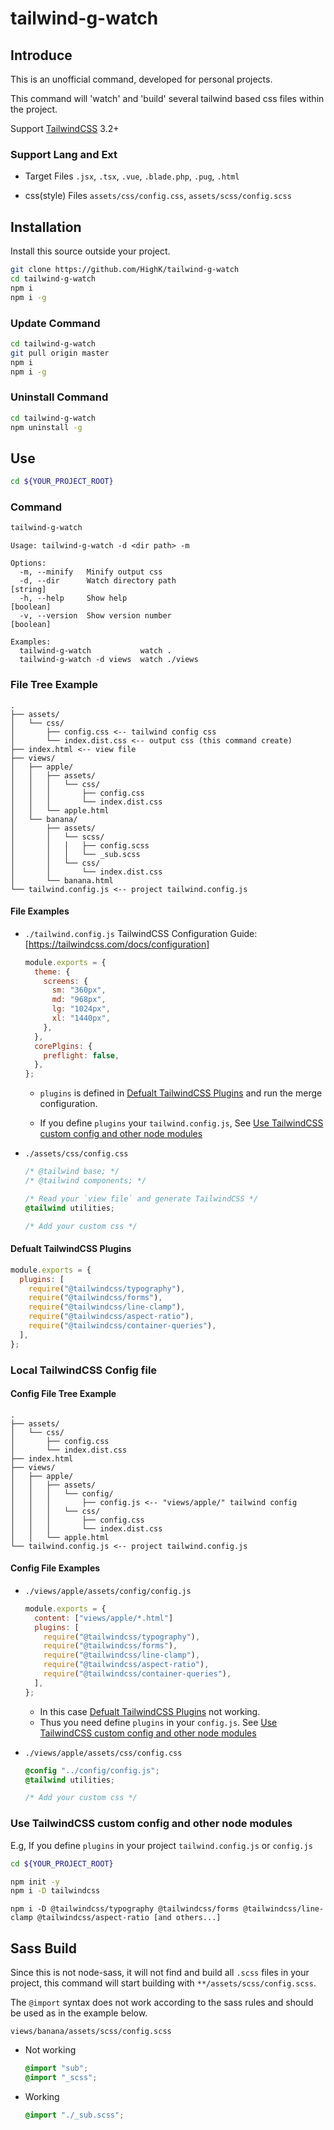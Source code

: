 # tailwind-g-watch

## Introduce

This is an unofficial command, developed for personal projects.

This command will 'watch' and 'build' several tailwind based css files within the project.

Support [TailwindCSS](https://tailwindcss.com/) 3.2+

### Support Lang and Ext

- Target Files
  `.jsx`, `.tsx`, `.vue`, `.blade.php`, `.pug`, `.html`

- css(style) Files
  `assets/css/config.css`, `assets/scss/config.scss`

## Installation

Install this source outside your project.

```bash
git clone https://github.com/HighK/tailwind-g-watch
cd tailwind-g-watch
npm i
npm i -g
```

### Update Command

```bash
cd tailwind-g-watch
git pull origin master
npm i
npm i -g
```

### Uninstall Command

```bash
cd tailwind-g-watch
npm uninstall -g
```

## Use

```bash
cd ${YOUR_PROJECT_ROOT}
```

### Command

```bash
tailwind-g-watch
```

```plain
Usage: tailwind-g-watch -d <dir path> -m

Options:
  -m, --minify   Minify output css
  -d, --dir      Watch directory path                                   [string]
  -h, --help     Show help                                             [boolean]
  -v, --version  Show version number                                   [boolean]

Examples:
  tailwind-g-watch           watch .
  tailwind-g-watch -d views  watch ./views
```

### File Tree Example

```plain
.
├── assets/
│   └── css/
│       ├── config.css <-- tailwind config css
│       └── index.dist.css <-- output css (this command create)
├── index.html <-- view file
├── views/
│   ├── apple/
│   │   ├── assets/
│   │   │   └── css/
│   │   │       ├── config.css
│   │   │       └── index.dist.css
│   │   └── apple.html
│   └── banana/
│       ├── assets/
│       │   └── scss/
│       │   │   ├── config.scss
│       │   │   └── _sub.scss
│       │   └── css/
│       │       └── index.dist.css
│       └── banana.html
└── tailwind.config.js <-- project tailwind.config.js
```

#### File Examples

- `./tailwind.config.js`
  TailwindCSS Configuration Guide: [https://tailwindcss.com/docs/configuration]

  ```javascript
  module.exports = {
    theme: {
      screens: {
        sm: "360px",
        md: "968px",
        lg: "1024px",
        xl: "1440px",
      },
    },
    corePlgins: {
      preflight: false,
    },
  };
  ```

  - `plugins` is defined in [Defualt TailwindCSS Plugins](#defualt-tailwindcss-plugins) and run the merge configuration.

  - If you define `plugins` your `tailwind.config.js`, See [Use TailwindCSS custom config and other node modules](#use-tailwindcss-custom-config-and-other-node-modules)

- `./assets/css/config.css`

  ```css
  /* @tailwind base; */
  /* @tailwind components; */

  /* Read your `view file` and generate TailwindCSS */
  @tailwind utilities;

  /* Add your custom css */
  ```

#### Defualt TailwindCSS Plugins

```javascript
module.exports = {
  plugins: [
    require("@tailwindcss/typography"),
    require("@tailwindcss/forms"),
    require("@tailwindcss/line-clamp"),
    require("@tailwindcss/aspect-ratio"),
    require("@tailwindcss/container-queries"),
  ],
};
```

### Local TailwindCSS Config file

#### Config File Tree Example

```plain
.
├── assets/
│   └── css/
│       ├── config.css
│       └── index.dist.css
├── index.html
├── views/
│   ├── apple/
│   │   ├── assets/
│   │   │   └── config/
│   │   │       ├── config.js <-- "views/apple/" tailwind config
│   │   │   └── css/
│   │   │       ├── config.css
│   │   │       └── index.dist.css
│   │   └── apple.html
└── tailwind.config.js <-- project tailwind.config.js
```

#### Config File Examples

- `./views/apple/assets/config/config.js`

  ```javascript
  module.exports = {
    content: ["views/apple/*.html"]
    plugins: [
      require("@tailwindcss/typography"),
      require("@tailwindcss/forms"),
      require("@tailwindcss/line-clamp"),
      require("@tailwindcss/aspect-ratio"),
      require("@tailwindcss/container-queries"),
    ],
  };
  ```

  - In this case [Defualt TailwindCSS Plugins](#defualt-tailwindcss-plugins) not working.
  - Thus you need define `plugins` in your `config.js`. See [Use TailwindCSS custom config and other node modules](#use-tailwindcss-custom-config-and-other-node-modules)

- `./views/apple/assets/css/config.css`

  ```css
  @config "../config/config.js";
  @tailwind utilities;

  /* Add your custom css */
  ```

### Use TailwindCSS custom config and other node modules

E.g, If you define `plugins` in your project `tailwind.config.js` or `config.js`

```bash
cd ${YOUR_PROJECT_ROOT}
```

```bash
npm init -y
npm i -D tailwindcss
```

```bach
npm i -D @tailwindcss/typography @tailwindcss/forms @tailwindcss/line-clamp @tailwindcss/aspect-ratio [and others...]
```

## Sass Build

Since this is not node-sass, it will not find and build all `.scss` files in your project, this command will start building with `**/assets/scss/config.scss`.

The `@import` syntax does not work according to the sass rules and should be used as in the example below.

`views/banana/assets/scss/config.scss`

- Not working

  ```scss
  @import "sub";
  @import "_scss";
  ```

- Working

  ```scss
  @import "./_sub.scss";
  ```
